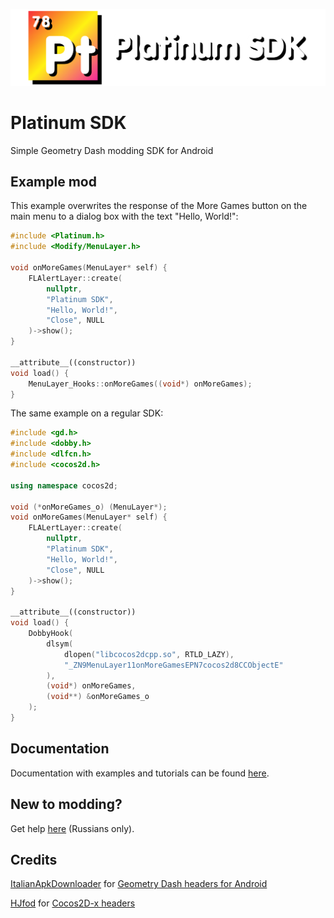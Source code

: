 ![Platinum SDK logo](/assets/img/logo-text.png "Platinum SDK logo")

# Platinum SDK
Simple Geometry Dash modding SDK for Android

## Example mod
This example overwrites the response of the More Games button on the main menu to a dialog box with the text "Hello, World!":
```cpp
#include <Platinum.h>
#include <Modify/MenuLayer.h>

void onMoreGames(MenuLayer* self) {
	FLAlertLayer::create(
		nullptr,
		"Platinum SDK",
		"Hello, World!",
		"Close", NULL
	)->show();
}

__attribute__((constructor))
void load() {
	MenuLayer_Hooks::onMoreGames((void*) onMoreGames);
}
```
The same example on a regular SDK:
```cpp
#include <gd.h>
#include <dobby.h>
#include <dlfcn.h>
#include <cocos2d.h>

using namespace cocos2d;

void (*onMoreGames_o) (MenuLayer*);
void onMoreGames(MenuLayer* self) {
	FLALertLayer::create(
		nullptr,
		"Platinum SDK",
		"Hello, World!",
		"Close", NULL
	)->show();
}

__attribute__((constructor))
void load() {
	DobbyHook(
		dlsym(
			dlopen("libcocos2dcpp.so", RTLD_LAZY),
			"_ZN9MenuLayer11onMoreGamesEPN7cocos2d8CCObjectE"
		),
		(void*) onMoreGames,
		(void**) &onMoreGames_o
	);
}
```
## Documentation
Documentation with examples and tutorials can be found [here](https://arseny-sh.github.io/platinumsdk/).
## New to modding?
Get help [here](https://discord.gg/6a8gV5zpbx) (Russians only).
## Credits
[ItalianApkDownloader](https://github.com/ItalianApkDownloader) for [Geometry Dash headers for Android](https://github.com/ItalianApkDownloader/gdh)

[HJfod](https://github.com/HJfod) for [Cocos2D-x headers](https://github.com/HJfod/cocos-headers)

